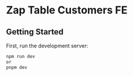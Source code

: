 # Zap Table Customers FE

## Getting Started

First, run the development server:

```bash
npm run dev
or
pnpm dev
```
